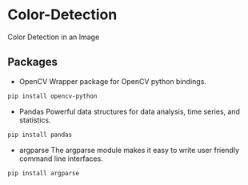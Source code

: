 # Color-Detection
Color Detection in an Image

## Packages
* OpenCV
Wrapper package for OpenCV python bindings.
```bash
pip install opencv-python
```
* Pandas
Powerful data structures for data analysis, time series, and statistics.
```bash
pip install pandas
```
* argparse
The argparse module makes it easy to write user friendly command line interfaces.
```bash
pip install argparse
```

